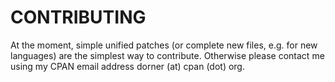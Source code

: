 # CONTRIBUTING

At the moment, simple unified patches (or complete new files, e.g. for
new languages) are the simplest way to contribute.  Otherwise please
contact me using my CPAN email address dorner (at) cpan (dot) org.
